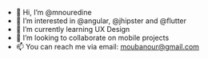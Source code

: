 - 👋 Hi, I’m @mnouredine
- 👀 I’m interested in @angular, @jhipster and @flutter
- 🌱 I’m currently learning UX Design
- 💞️ I’m looking to collaborate on mobile projects
- 📫 You can reach me via email: moubanour@gmail.com

<!---
mnouredine/mnouredine is a ✨ special ✨ repository because its `README.md` (this file) appears on your GitHub profile.
You can click the Preview link to take a look at your changes.
--->
